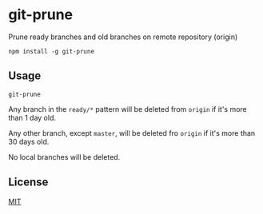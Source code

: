 # git-prune

Prune ready branches and old branches on remote repository (origin)

	npm install -g git-prune

## Usage

```shell
git-prune
```

Any branch in the `ready/*` pattern will be deleted from `origin` if it's more than 1 day old.

Any other branch, except `master`, will be deleted fro `origin` if it's more than 30 days old.

No local branches will be deleted.

## License

[MIT](http://opensource.org/licenses/MIT)

